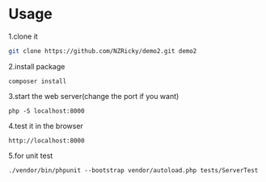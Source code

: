 # Usage

1.clone it

```sh
git clone https://github.com/NZRicky/demo2.git demo2
```

2.install package

```
composer install
```

3.start the web server(change the port if you want)

```
php -S localhost:8000
```

4.test it in the browser

```
http://localhost:8000
```

5.for unit test

```
./vendor/bin/phpunit --bootstrap vendor/autoload.php tests/ServerTest
```

